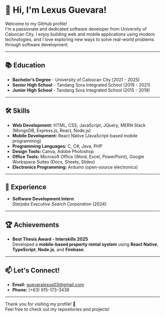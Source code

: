 # 👋 Hi, I'm Lexus Guevara!

Welcome to my GitHub profile!  
I'm a passionate and dedicated software developer from University of Caloocan City. I enjoy building web and mobile applications using modern technologies, and I love exploring new ways to solve real-world problems through software development.

---

## 📚 Education
- **Bachelor’s Degree** - University of Caloocan City (2021 - 2025)
- **Senior High School** - Tandang Sora Integrated School (2019 - 2021)
- **Junior High School** - Tandang Sora Integrated School (2015 - 2019)

---

## 🛠 Skills
- **Web Development:** HTML, CSS, JavaScript, JQuery, MERN Stack (MongoDB, Express.js, React, Node.js)
- **Mobile Development:** React Native (JavaScript-based mobile programming)
- **Programming Languages:** C, C#, Java, PHP
- **Design Tools:** Canva, Adobe Photoshop
- **Office Tools:** Microsoft Office (Word, Excel, PowerPoint), Google Workspace Suites (Docs, Sheets, Slides)
- **Electronics Programming:** Arduino (open-source electronics)

---

## 💼 Experience
- **Software Development Intern**  
  *Starjobs Executive Search Corporation* (2024)

---

## 🏆 Achievements
- **Best Thesis Award - Interskills 2025**  
  Developed a **mobile-based property rental system** using **React Native**, **TypeScript**, **Node.js**, and **Firebase**.

---

## 📫 Let's Connect!
- **Email:** guevaralexus03@gmail.com
- **Phone:** (+63) 915-173-3438

---

Thank you for visiting my profile! 🌟  
Feel free to check out my repositories and projects!

